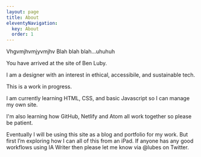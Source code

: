 ```yaml
---
layout: page
title: About
eleventyNavigation:
  key: About
  order: 1
---
```

Vhgvmjhvmjyvmjhv
Blah blah blah...uhuhuh

 You have arrived at the site of Ben Luby.

 I am a designer with an interest in ethical, accessibile, and sustainable tech.

 This is a work in progress.

 I am currently learning HTML, CSS, and basic Javascript so I can manage my own site.

 I'm also learning how GitHub, Netlify and Atom all work together so please be patient.

 Eventually I will be using this site as a blog and portfolio for my work. But first I’m exploring how I can all of this from an iPad. If anyone has any good workflows using IA Writer then please let me know via @lubes on Twitter. 
